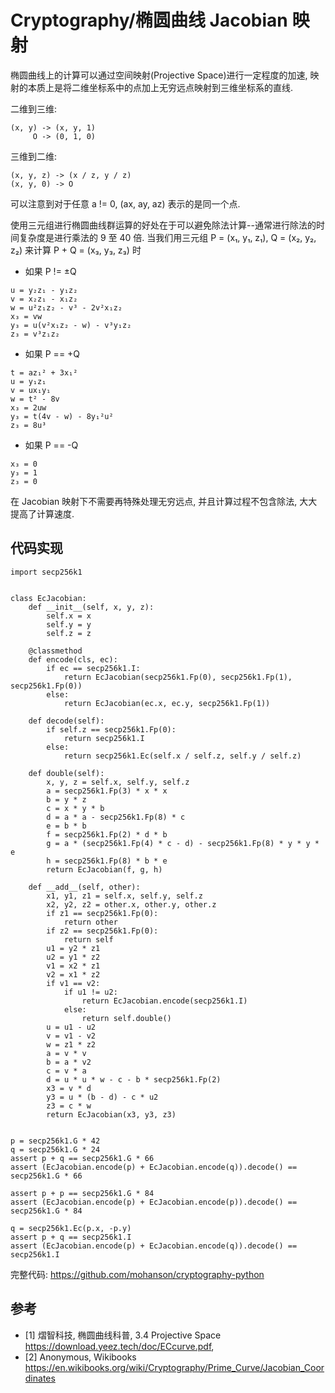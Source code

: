 # Cryptography/椭圆曲线 Jacobian 映射

椭圆曲线上的计算可以通过空间映射(Projective Space)进行一定程度的加速, 映射的本质上是将二维坐标系中的点加上无穷远点映射到三维坐标系的直线.

二维到三维:

```text
(x, y) -> (x, y, 1)
     O -> (0, 1, 0)
```

三维到二维:

```text
(x, y, z) -> (x / z, y / z)
(x, y, 0) -> O
```

可以注意到对于任意 a != 0, (ax, ay, az) 表示的是同一个点.

使用三元组进行椭圆曲线群运算的好处在于可以避免除法计算--通常进行除法的时间复杂度是进行乘法的 9 至 40 倍. 当我们用三元组 P = (x₁, y₁, z₁), Q = (x₂, y₂, z₂) 来计算 P + Q = (x₃, y₃, z₃) 时

- 如果 P != ±Q

```text
u = y₂z₁ - y₁z₂
v = x₂z₁ - x₁z₂
w = u²z₁z₂ - v³ - 2v²x₁z₂
x₃ = vw
y₃ = u(v²x₁z₂ - w) - v³y₁z₂
z₃ = v³z₁z₂
```

- 如果 P == +Q

```text
t = az₁² + 3x₁²
u = y₁z₁
v = ux₁y₁
w = t² - 8v
x₃ = 2uw
y₃ = t(4v - w) - 8y₁²u²
z₃ = 8u³
```

- 如果 P == -Q

```text
x₃ = 0
y₃ = 1
z₃ = 0
```

在 Jacobian 映射下不需要再特殊处理无穷远点, 并且计算过程不包含除法, 大大提高了计算速度.

## 代码实现

```
import secp256k1


class EcJacobian:
    def __init__(self, x, y, z):
        self.x = x
        self.y = y
        self.z = z

    @classmethod
    def encode(cls, ec):
        if ec == secp256k1.I:
            return EcJacobian(secp256k1.Fp(0), secp256k1.Fp(1), secp256k1.Fp(0))
        else:
            return EcJacobian(ec.x, ec.y, secp256k1.Fp(1))

    def decode(self):
        if self.z == secp256k1.Fp(0):
            return secp256k1.I
        else:
            return secp256k1.Ec(self.x / self.z, self.y / self.z)

    def double(self):
        x, y, z = self.x, self.y, self.z
        a = secp256k1.Fp(3) * x * x
        b = y * z
        c = x * y * b
        d = a * a - secp256k1.Fp(8) * c
        e = b * b
        f = secp256k1.Fp(2) * d * b
        g = a * (secp256k1.Fp(4) * c - d) - secp256k1.Fp(8) * y * y * e
        h = secp256k1.Fp(8) * b * e
        return EcJacobian(f, g, h)

    def __add__(self, other):
        x1, y1, z1 = self.x, self.y, self.z
        x2, y2, z2 = other.x, other.y, other.z
        if z1 == secp256k1.Fp(0):
            return other
        if z2 == secp256k1.Fp(0):
            return self
        u1 = y2 * z1
        u2 = y1 * z2
        v1 = x2 * z1
        v2 = x1 * z2
        if v1 == v2:
            if u1 != u2:
                return EcJacobian.encode(secp256k1.I)
            else:
                return self.double()
        u = u1 - u2
        v = v1 - v2
        w = z1 * z2
        a = v * v
        b = a * v2
        c = v * a
        d = u * u * w - c - b * secp256k1.Fp(2)
        x3 = v * d
        y3 = u * (b - d) - c * u2
        z3 = c * w
        return EcJacobian(x3, y3, z3)


p = secp256k1.G * 42
q = secp256k1.G * 24
assert p + q == secp256k1.G * 66
assert (EcJacobian.encode(p) + EcJacobian.encode(q)).decode() == secp256k1.G * 66

assert p + p == secp256k1.G * 84
assert (EcJacobian.encode(p) + EcJacobian.encode(p)).decode() == secp256k1.G * 84

q = secp256k1.Ec(p.x, -p.y)
assert p + q == secp256k1.I
assert (EcJacobian.encode(p) + EcJacobian.encode(q)).decode() == secp256k1.I
```

完整代码: <https://github.com/mohanson/cryptography-python>

## 参考

- [1] 熠智科技, 椭圆曲线科普, 3.4 Projective Space <https://download.yeez.tech/doc/ECcurve.pdf>,
- [2] Anonymous, Wikibooks <https://en.wikibooks.org/wiki/Cryptography/Prime_Curve/Jacobian_Coordinates>
